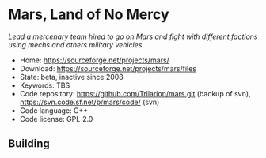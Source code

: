 # Mars, Land of No Mercy

_Lead a mercenary team hired to go on Mars and fight with different factions using mechs and others military vehicles._

- Home: https://sourceforge.net/projects/mars/
- Download: https://sourceforge.net/projects/mars/files
- State: beta, inactive since 2008
- Keywords: TBS
- Code repository: https://github.com/Trilarion/mars.git (backup of svn), https://svn.code.sf.net/p/mars/code/ (svn)
- Code language: C++
- Code license: GPL-2.0

## Building

